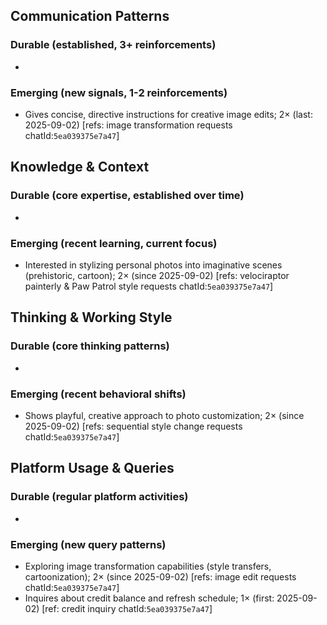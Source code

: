 ## Communication Patterns
### Durable (established, 3+ reinforcements)
- 

### Emerging (new signals, 1-2 reinforcements)
- Gives concise, directive instructions for creative image edits; 2× (last: 2025-09-02) [refs: image transformation requests chatId:`5ea039375e7a47`]

## Knowledge & Context
### Durable (core expertise, established over time)
- 

### Emerging (recent learning, current focus)
- Interested in stylizing personal photos into imaginative scenes (prehistoric, cartoon); 2× (since 2025-09-02) [refs: velociraptor painterly & Paw Patrol style requests chatId:`5ea039375e7a47`]

## Thinking & Working Style
### Durable (core thinking patterns)
- 

### Emerging (recent behavioral shifts)
- Shows playful, creative approach to photo customization; 2× (since 2025-09-02) [refs: sequential style change requests chatId:`5ea039375e7a47`]

## Platform Usage & Queries
### Durable (regular platform activities)
- 

### Emerging (new query patterns)
- Exploring image transformation capabilities (style transfers, cartoonization); 2× (since 2025-09-02) [refs: image edit requests chatId:`5ea039375e7a47`]
- Inquires about credit balance and refresh schedule; 1× (first: 2025-09-02) [ref: credit inquiry chatId:`5ea039375e7a47`]